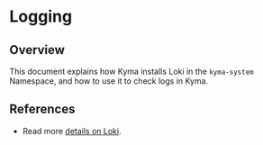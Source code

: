 # Logging

## Overview
This document explains how Kyma installs Loki in the `kyma-system` Namespace, and how to use it to check logs in Kyma.


## References
- Read more [details on Loki](https://github.com/grafana/loki).

